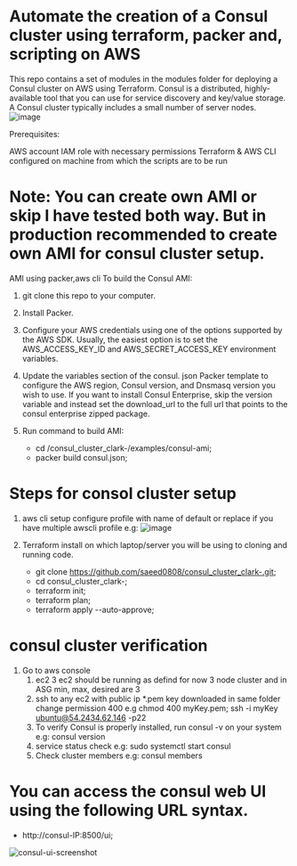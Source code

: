 # Automate the creation of a Consul cluster using terraform, packer and, scripting on AWS

This repo contains a set of modules in the modules folder for deploying a Consul cluster on AWS using Terraform. Consul is a distributed, highly-available tool that you can use for service discovery and key/value storage. A Consul cluster typically includes a small number of server nodes.
![image](https://user-images.githubusercontent.com/46480999/174504530-4f9e9c8c-ed6a-495f-aaeb-5ef8c30ececd.png)

Prerequisites:

AWS account IAM role with necessary permissions Terraform & AWS CLI configured on machine from which the scripts are to be run
  
# Note: You can create own AMI or skip I have tested both way. But in production recommended to create own AMI for consul cluster setup.

AMI using packer,aws cli 
    To build the Consul AMI:
    
  1. git clone this repo to your computer.
  2. Install Packer.
  3. Configure your AWS credentials using one of the options supported by the AWS SDK. Usually, the easiest option is to set the AWS_ACCESS_KEY_ID and AWS_SECRET_ACCESS_KEY environment variables.
  4. Update the variables section of the consul. json Packer template to configure the AWS region, Consul version, and Dnsmasq version you wish to use.        If you want to install Consul Enterprise, skip the version variable and instead set the download_url to the full url that points to the consul            enterprise zipped package.
   
   5. Run command to build AMI:
   
        - cd /consul_cluster_clark-/examples/consul-ami;
        - packer build consul.json;
 
# Steps for consol cluster setup

1. aws cli setup configure profile with name of default or replace if you have multiple awscli profile
   e.g: ![image](https://user-images.githubusercontent.com/46480999/174508568-ead8f81f-8467-4f17-bd09-426a9718be24.png)

3. Terraform install on which laptop/server you will be using to cloning and running code.
    - git clone https://github.com/saeed0808/consul_cluster_clark-.git;
    - cd consul_cluster_clark-;
    - terraform init;
    - terraform plan;
    - terraform apply --auto-approve;
    
# consul cluster verification
1. Go to aws console 
   1. ec2 3 ec2 should be running as defind for now 3 node cluster and in ASG min, max, desired are 3
   2. ssh to any ec2 with public ip *.pem key downloaded in same folder change permission 400
      e.g chmod 400 myKey.pem; ssh -i myKey ubuntu@54.2434.62.146 -p22
   3. To verify Consul is properly installed, run consul -v on your system
      e.g: consul version
   5. service status check
      e.g: sudo systemctl start consul
   7. Check cluster members 
      e.g: consul members
      
# You can access the consul web UI using the following URL syntax.

   - http://consul-IP:8500/ui;
  
 ![consul-ui-screenshot](https://user-images.githubusercontent.com/46480999/174506801-ede1c368-e5d5-480d-9f3c-8c1f4b27d8c2.png)

 
 



